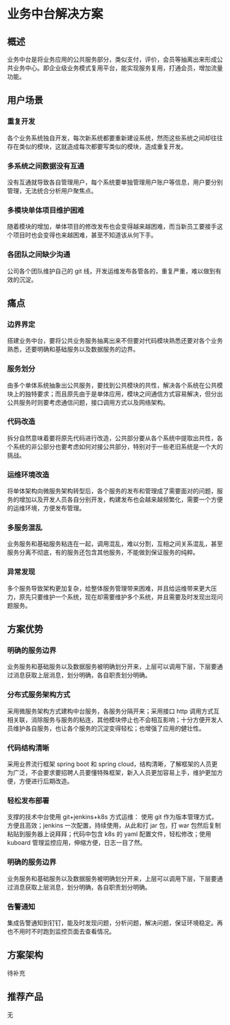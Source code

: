 # 业务中台解决方案

## 概述

业务中台是将业务应用的公共服务部分，类似支付，评价，会员等抽离出来形成公共业务中心。即企业级业务模式复用平台，能实现服务复用，打通会员，增加流量功能。

## 用户场景

### 重复开发
各个业务系统独自开发，每次新系统都要重新建设系统，然而这些系统之间却往往存在类似的模块，这就造成每次都要写类似的模块，造成重复开发。

### 多系统之间数据没有互通
没有互通就导致各自管理用户，每个系统要单独管理用户账户等信息，用户要分别管理，无法统合分析用户聚焦点。

### 多模块单体项目维护困难
随着模块的增加，单体项目的修改发布也会变得越来越困难，而当新员工要接手这个项目时也会变得也来越困难，甚至不知道该从何下手。

### 各团队之间缺少沟通
公司各个团队维护自己的 git 线，开发运维发布各管各的，重复严重，难以做到有效的沉淀。

## 痛点

### 边界界定
搭建业务中台，要将公共业务服务抽离出来不但要对代码模块熟悉还要对各个业务熟悉，还要明确和基础服务以及数据服务的边界。

### 服务划分
由多个单体系统抽象出公共服务，要找到公共模块的共性，解决各个系统在公共模块上的独特要求；而且原先由于是单体应用，模块之间通信方式容易解决，但分出公共服务时则要考虑通信问题，接口调用方式以及网络架构。

### 代码改造
拆分自然意味着要将原先代码进行改造，公共部分要从各个系统中提取出共性，各个系统的非公部分也要考虑如何对接公共部分，特别对于一些老旧系统是一个大的挑战。

### 运维环境改造
将单体架构向微服务架构转型后，各个服务的发布和管理成了需要面对的问题，服务的增加以及开发人员各自分别开发，构建发布也会越来越频繁化，需要一个方便的运维环境，方便发布管理。

### 多服务混乱
业务服务和基础服务粘连在一起，调用混乱，难以分割，互相之间关系混乱，甚至服务分离不彻底，有的服务还包含其他服务，不能做到保证服务的纯粹。

### 异常发现
多个服务导致架构更加复杂，给整体服务管理带来困难，并且给运维带来更大压力，原先只要维护一个系统，现在却需要维护多个系统，并且需要及时发现出现问题服务。

## 方案优势

### 明确的服务边界
业务服务和基础服务以及数据服务被明确划分开来，上层可以调用下层，下层要通过消息获取上层消息，划分明确，各自职责划分明确。

### 分布式服务架构方式
采用微服务架构方式建构中台服务，各服务分隔开来；采用接口 http 调用方式互相关联，消除服务与服务的粘连，其他模块停止也不会相互影响；十分方便开发人员维护各自服务，也让各个服务的沉淀变得轻松；也增强了应用的健壮性。

### 代码结构清晰
采用业界流行框架 spring boot 和 spring cloud，结构清晰，了解框架的人员更为广泛，不会要求要招聘人员要懂特殊框架，新入人员更加容易上手，维护更加方便，方便进行后期改造。

### 轻松发布部署
支撑的技术中台使用 git+jenkins+k8s 方式运维： 使用 git 作为版本管理方式，方便且高效；jenkins 一次配置，持续使用，从此和打 jar 包，打 war 包然后复制粘贴到服务器上说拜拜；代码中包含 k8s 的 yaml 配置文件，轻松修改；使用 kuboard 管理监控应用，伸缩方便，日志一目了然。

### 明确的服务边界
业务服务和基础服务以及数据服务被明确划分开来，上层可以调用下层，下层要通过消息获取上层消息，划分明确，各自职责划分明确。

### 告警通知
集成告警通知到钉钉，能及时发现问题，分析问题，解决问题，保证环境稳定。再也不用时不时跑到监控页面去查看情况。

## 方案架构

待补充

## 推荐产品

无
